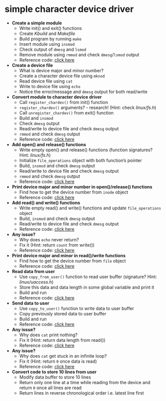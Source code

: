 # simple character device driver

- **Create a simple module**
  - Write init() and exit() functions
  - Create *Kbuild* and *Makefile*
  - Build program by running `make`
  - Insert module using `insmod`
  - Check output of `dmesg` and `lsmod`
  - Remove module using `rmmod` and check `dmesg`/`lsmod` output
  - Reference code: [click here](https://github.com/embeddedmystery/labs/tree/1cbd5a024a957938a18ccaef8b905a30520320bd/char_device_driver)
- **Create a device file**
  - What is device major and minor number?
  - Create a character device file using `mknod`
  - Read device file using `cat`
  - Write to device file using `echo`
  - Notice the error/message and `dmesg` output for both read/write
- **Convert module to character device driver**
  - Call `register_chardev()` from init() function
  - `register_chardev()` arguments? - research! (Hint: check *linux/fs.h*)
  - Call `unregister_chardev()` from exit() function
  - Build and `insmod`
  - Check `dmesg` output
  - Read/write to device file and check `dmesg` output
  - `rmmod` and check `dmesg` output
  - Reference code: [click here](https://github.com/embeddedmystery/labs/tree/cef3ceb3c9397fd9d0ff13cb4f4bdfa7dab521f7/char_device_driver)
- **Add open() and release() functions**
  - Write empty open() and release() functions (function signatures? Hint: *linux/fs.h*)
  - Initialize `file_operations` object with both function’s pointer
  - Build, `insmod` and check `dmesg` output
  - Read/write to device file and check `dmesg` output
  - `rmmod` and check `dmesg` output
  - Reference code: [click here](https://github.com/embeddedmystery/labs/tree/a203b4bf94cc5b6903f7be57e0cc2ad9302da45e/char_device_driver)
- **Print device major and minor number in open()/release() functions**
  - Find how to get the device number from `inode` object
  - Reference code: [click here](https://github.com/embeddedmystery/labs/tree/5c1cd32e4069ed677fac1f7dabb74db41f0c744d/char_device_driver)
- **Add read() and write() functions**
  - Write empty read() and write() functions and update `file_operations` object
  - Build, `insmod` and check `dmesg` output
  - Read/write to device file and check `dmesg` output
  - Reference code: [click here](https://github.com/embeddedmystery/labs/tree/3ad73de6f36e9eae709520f792d6adebcb391e9b/char_device_driver)
- **Any issue?**
  - Why does `echo` never return?
  - Fix it (Hint: return `count` from write())
  - Reference code: [click here](https://github.com/embeddedmystery/labs/tree/0b581235eb5c83f8e8e726ef7c12cfb6e42202d3/char_device_driver)
- **Print device major and minor in read()/write functions**
  - Find how to get the device number from `file` object
  - Reference code: [click here](https://github.com/embeddedmystery/labs/tree/a0f4bbe5232597d65e10f190b816968298dbab99/char_device_driver)
- **Read data from user**
  - Use `copy_from_user()` function to read user buffer (signature? Hint: *linux/uaccess.h*)
  - Store this data and data length in some global variable and print it
  - Build and run
  - Reference code: [click here](https://github.com/embeddedmystery/labs/tree/e65ddaf6096e8f8b0b5ef1cfaef79270893aaa88/char_device_driver)
- **Send data to user**
  - Use `copy_to_user()` function to write data to user buffer
  - Copy previously stored data to user buffer
  - Build and run
  - Reference code: [click here](https://github.com/embeddedmystery/labs/tree/b50bb8623fb9691ba5e35bd87bf6609cd3706183/char_device_driver)
- **Any issue?**
  - Why does `cat` print nothing?
  - Fix it (Hint: return data length from read())
  - Reference code: [click here](https://github.com/embeddedmystery/labs/tree/54ed2288b52bc06f55539619c609ab538072b13d/char_device_driver)
- **Any issue?**
  - Why does `cat` get stuck in an infinite loop?
  - Fix it (Hint: return `0` once data is read)
  - Reference code: [click here](https://github.com/embeddedmystery/labs/tree/9707a2e76c48967b9f45dc500d9f395f1543963d/char_device_driver)
- **Convert code to store 10 lines from user**
  - Modify data buffer to store 10 lines
  - Return only one line at a time while reading from the device and return `0` once all lines are read
  - Return lines in reverse chronological order i.e. latest line first
